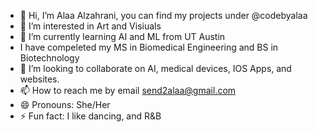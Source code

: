 - 👋 Hi, I’m Alaa Alzahrani, you can find my projects under @codebyalaa
- 👀 I’m interested in Art and Visiuals
- 🌱 I’m currently learning AI and ML from UT Austin
- I have compeleted my MS in Biomedical Engineering and BS in Biotechnology
- 💞️ I’m looking to collaborate on AI, medical devices, IOS Apps, and websites.
- 📫 How to reach me by email send2alaa@gmail.com
- 😄 Pronouns: She/Her
- ⚡ Fun fact: I like dancing, and R&B

<!---
codebyalaa/codebyalaa is a ✨ special ✨ repository because its `README.md` (this file) appears on your GitHub profile.
You can click the Preview link to take a look at your changes.
--->
